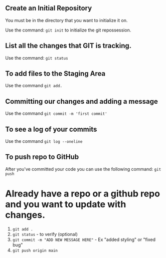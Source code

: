 ## Create an Initial Repository

You must be in the directory that you want to initialize it on.

Use the command: `git init` to initialize the git repossession.

## List all the changes that GIT is tracking.

Use the command: `git status`

## To add files to the Staging Area

Use the command `git add.`

## Committing our changes and adding a message

Use the command `git commit -m 'first commit'`

## To see a log of your commits

Use the command `git log --oneline`

## To push repo to GitHub

After you've committed your code you can use the following command: `git push`


# Already have a repo or a github repo and you want to update with changes.

1. `git add .`
2. `git status` - to verify (optional)
3. `git commit -m "ADD NEW MESSAGE HERE"` - Ex "added styling" or "fixed bug"
4. `git push origin main`
